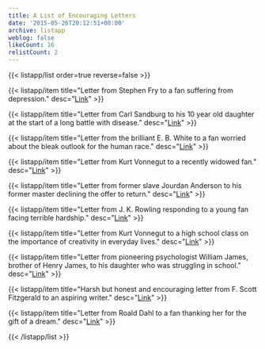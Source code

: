 ```yaml
---
title: A List of Encouraging Letters
date: '2015-05-26T20:12:51+00:00'
archive: listapp
weblog: false
likeCount: 16
relistCount: 2
---
```



{{< listapp/list order=true reverse=false >}}

   {{< listapp/item title="Letter from Stephen Fry to a fan suffering from depression."
      desc="[Link](http://bit.ly/1HjewWc)" >}}

   {{< listapp/item title="Letter from Carl Sandburg to his 10 year old daughter at the start of a long battle with disease."
      desc="[Link](http://bit.ly/1Hxi9x3)" >}}

   {{< listapp/item title="Letter from the brilliant E. B. White to a fan worried about the bleak outlook for the human race."
      desc="[Link](http://bit.ly/1c6FuHD)" >}}

   {{< listapp/item title="Letter from Kurt Vonnegut to a recently widowed fan."
      desc="[Link](http://bit.ly/1c6GSKl)" >}}

   {{< listapp/item title="Letter from former slave Jourdan Anderson to his former master declining the offer to return."
      desc="[Link](http://bit.ly/1c6JaJD)" >}}

   {{< listapp/item title="Letter from J. K. Rowling responding to a young fan facing terrible hardship."
      desc="[Link](http://bit.ly/1Hjlqe7)" >}}

   {{< listapp/item title="Letter from Kurt Vonnegut to a high school class on the importance of creativity in everyday lives."
      desc="[Link](http://bit.ly/1R6Xul3)" >}}

   {{< listapp/item title="Letter from pioneering psychologist William James, brother of Henry James, to his daughter who was struggling in school."
      desc="[Link](http://bit.ly/1K5BOl7)" >}}

   {{< listapp/item title="Harsh but honest and encouraging letter from F. Scott Fitzgerald to an aspiring writer."
      desc="[Link](http://bit.ly/1Gswg5c)" >}}

   {{< listapp/item title="Letter from Roald Dahl to a fan thanking her for the gift of a dream."
      desc="[Link](http://bit.ly/1JDTB55)" >}}

{{< /listapp/list >}}
